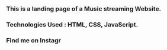 ### This is a landing page of a Music streaming Website.

### Technologies Used : HTML, CSS, JavaScript.

### Find me on Instagr